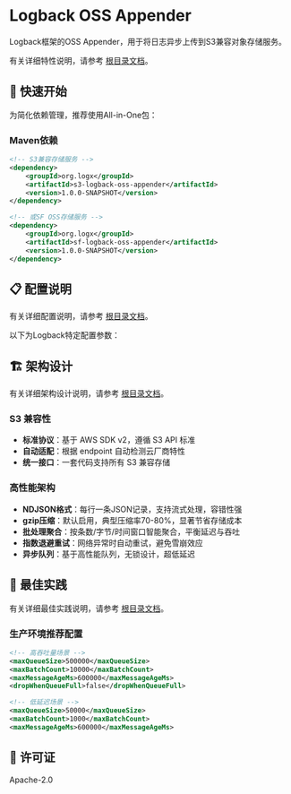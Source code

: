 # Logback OSS Appender

Logback框架的OSS Appender，用于将日志异步上传到S3兼容对象存储服务。

有关详细特性说明，请参考 [根目录文档](../README.md)。

## 🚀 快速开始

为简化依赖管理，推荐使用All-in-One包：

### Maven依赖

```xml
<!-- S3兼容存储服务 -->
<dependency>
    <groupId>org.logx</groupId>
    <artifactId>s3-logback-oss-appender</artifactId>
    <version>1.0.0-SNAPSHOT</version>
</dependency>

<!-- 或SF OSS存储服务 -->
<dependency>
    <groupId>org.logx</groupId>
    <artifactId>sf-logback-oss-appender</artifactId>
    <version>1.0.0-SNAPSHOT</version>
</dependency>
```

## 📋 配置说明

有关详细配置说明，请参考 [根目录文档](../README.md#可选参数)。

以下为Logback特定配置参数：

## 🏗️ 架构设计

有关详细架构设计说明，请参考 [根目录文档](../README.md)。

### S3 兼容性
- **标准协议**：基于 AWS SDK v2，遵循 S3 API 标准
- **自动适配**：根据 endpoint 自动检测云厂商特性
- **统一接口**：一套代码支持所有 S3 兼容存储

### 高性能架构
- **NDJSON格式**：每行一条JSON记录，支持流式处理，容错性强
- **gzip压缩**：默认启用，典型压缩率70-80%，显著节省存储成本
- **批处理聚合**：按条数/字节/时间窗口智能聚合，平衡延迟与吞吐
- **指数退避重试**：网络异常时自动重试，避免雪崩效应
- **异步队列**：基于高性能队列，无锁设计，超低延迟

## 🔧 最佳实践

有关详细最佳实践说明，请参考 [根目录文档](../README.md)。

### 生产环境推荐配置
```xml
<!-- 高吞吐量场景 -->
<maxQueueSize>500000</maxQueueSize>
<maxBatchCount>10000</maxBatchCount>
<maxMessageAgeMs>600000</maxMessageAgeMs>
<dropWhenQueueFull>false</dropWhenQueueFull>

<!-- 低延迟场景 -->
<maxQueueSize>50000</maxQueueSize>
<maxBatchCount>1000</maxBatchCount>
<maxMessageAgeMs>600000</maxMessageAgeMs>
```

## 📄 许可证

Apache-2.0